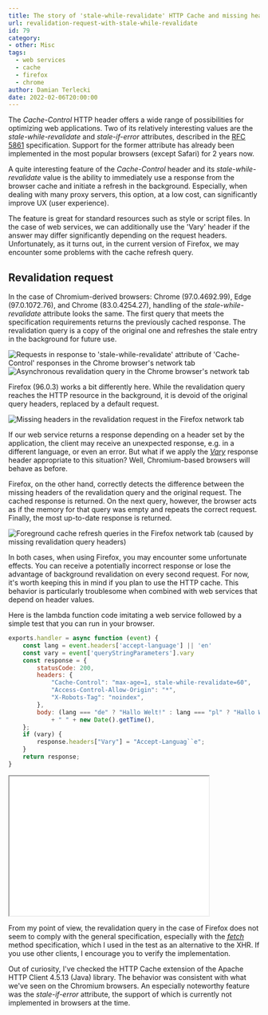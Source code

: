 ```yaml
---
title: The story of 'stale-while-revalidate' HTTP Cache and missing headers
url: revalidation-request-with-stale-while-revalidate
id: 79
category:
- other: Misc
tags:
  - web services
  - cache
  - firefox
  - chrome
author: Damian Terlecki
date: 2022-02-06T20:00:00
---
```


The *Cache-Control* HTTP header offers a wide range of possibilities for optimizing web
applications. Two of its relatively interesting values are the *stale-while-revalidate* and *stale-if-error*
attributes, described in the [RFC 5861](https://datatracker.ietf.org/doc/html/rfc5861) specification.
Support for the former attribute has already been implemented in the most popular browsers (except Safari) for 2 years now.

A quite interesting feature of the *Cache-Control* header and its *stale-while-revalidate* value is the ability to immediately
use a response from the browser cache and initiate a refresh in the background. Especially, when dealing with many proxy servers,
this option, at a low cost, can significantly improve UX (user experience).

The feature is great for standard resources such as style or script files. In the case of web services, we can
additionally use the 'Vary' header if the answer may differ significantly depending on the request headers. Unfortunately,
as it turns out, in the current version of Firefox, we may encounter some problems with the cache refresh query.

## Revalidation request

In the case of Chromium-derived browsers: Chrome (97.0.4692.99), Edge (97.0.1072.76), and Chrome (83.0.4254.27), handling
of the *stale-while-revalidate* attribute looks the same. The first query that meets the specification requirements returns the
previously cached response. The revalidation query is a copy of the original one and refreshes the stale entry in the background for future use.

<img src="/img/hq/stale-while-revalidate-chrome-network.png" alt="Requests in response to 'stale-while-revalidate' attribute of 'Cache-Control' responses in the Chrome browser's network tab" title="'stale-while-revalidate' in the 'network' tab (Chrome)">
<img src="/img/hq/stale-while-revalidate-chrome-request.png" alt="Asynchronous revalidation query in the Chrome browser's network tab" title="'stale-while-revalidate' background query (Chrome)">

Firefox (96.0.3) works a bit differently here. While the revalidation query reaches the HTTP resource in the background, it is
devoid of the original query headers, replaced by a default request.

<img src="/img/hq/stale-while-revalidate-firefox-network.png" alt="Missing headers in the revalidation request in the Firefox network tab" title="'stale-while-revalidate' revalidation request (Firefox)">

If our web service returns a response depending on a header set by the application, the client may receive an unexpected
response, e.g. in a different language, or even an error. But what if we apply the [*Vary*](https://datatracker.ietf.org/doc/html/rfc7231#section-7.1.4) response
header appropriate to this situation? Well, Chromium-based browsers will behave as before.

Firefox, on the other hand, correctly detects the difference between the missing headers of the revalidation query and the original
request. The cached response is returned. On the next query, however, the browser acts as if the memory for that query was empty
and repeats the correct request. Finally, the most up-to-date response is returned.

<img src="/img/hq/stale-while-revalidate-firefox-vary.png" alt="Foreground cache refresh queries in the Firefox network tab (caused by missing revalidation query headers)" title="'stale-while-revalidate' skips the cache (Firefox)">

In both cases, when using Firefox, you may encounter some unfortunate effects. You can receive a potentially incorrect response or
lose the advantage of background revalidation on every second request. For now, it's worth keeping this in mind if you plan to use the HTTP
cache. This behavior is particularly troublesome when combined with web services that depend on header values.

Here is the lambda function code imitating a web service followed by a simple test that you can run in your browser. 
```js
exports.handler = async function (event) {
    const lang = event.headers['accept-language'] || 'en'
    const vary = event['queryStringParameters'].vary
    const response = {
        statusCode: 200,
        headers: {
            "Cache-Control": "max-age=1, stale-while-revalidate=60",
            "Access-Control-Allow-Origin": "*",
            "X-Robots-Tag": "noindex",
        },
        body: (lang === "de" ? "Hallo Welt!" : lang === "pl" ? "Hallo Welt!!" : "Hello World!")
            + " " + new Date().getTime(),
    };
    if (vary) {
        response.headers["Vary"] = "Accept-Languag``e";
    }
    return response;
}
```

<iframe height="280px" width="400px" sandbox="allow-scripts" class="white-iframe" src="/resources/revalidation-request-with-stale-while-revalidate.html"></iframe>


From my point of view, the revalidation query in the case of Firefox does not seem to comply with the general
specification, especially with the [*fetch*](https://web.archive.org/web/20220130075352/https://fetch.spec.whatwg.org/#ref-for-concept-request-clone%E2%91%A1)
method specification, which I used in the test as an alternative to the XHR. If you use other clients, I encourage
you to verify the implementation.

Out of curiosity, I've checked the HTTP Cache extension of the Apache HTTP Client 4.5.13 (Java) library. The behavior
was consistent with what we've seen on the Chromium browsers. An especially noteworthy feature was the *stale-if-error*
attribute, the support of which is currently not implemented in browsers at the time.